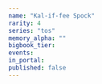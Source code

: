 ```yaml
---
name: "Kal-if-fee Spock"
rarity: 4
series: "tos"
memory_alpha: ""
bigbook_tier:
events:
in_portal:
published: false
---
```

